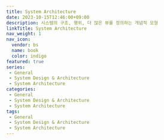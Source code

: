 ```yaml
---
title: System Architecture
date: 2023-10-15T12:46:00+09:00
description: 시스템의 구조, 행위, 더 많은 뷰를 정의하는 개념적 모형
linkTitle: System Architecture
nav_weight: 1
nav_icon:
  vendor: bs
  name: book
  color: indigo
featured: true
series:  
 - General
 - System Design & Architecture
 - System Architecture
categories:
 - General
 - System Design & Architecture
 - System Architecture
tags:
 - General
 - System Design & Architecture
 - System Architecture
---
```


